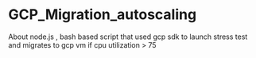 # GCP_Migration_autoscaling
About node.js , bash based script that used gcp sdk to launch stress test and migrates to gcp vm if cpu utilization > 75
